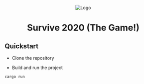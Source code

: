 <p align="center">
    <img
        alt="Logo"
        src="https://i.imgur.com/Bjdd2cT.png"
    />
</p>
<h1 align="center">
  Survive 2020 (The Game!)
</h1>

## Quickstart

- Clone the repository

- Build and run the project

```bash
cargo run
```
